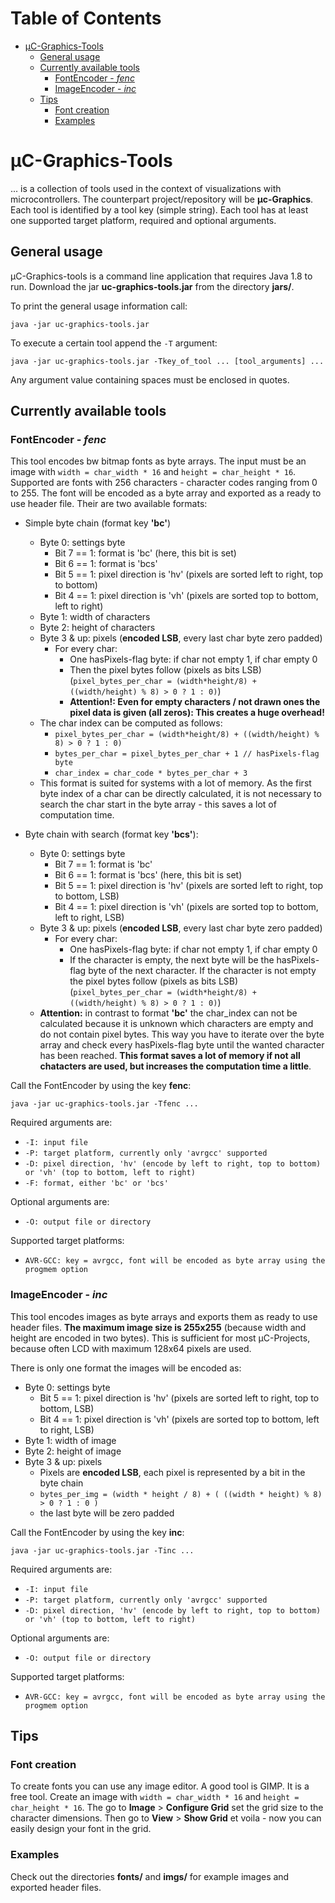 # Table of Contents 
   * [µC-Graphics-Tools](#µc-graphics-tools)
      * [General usage](#general-usage)
      * [Currently available tools](#currently-available-tools)
         * [FontEncoder - <em>fenc</em>](#fontencoder---fenc)
         * [ImageEncoder - <em>inc</em>](#imageencoder---inc)
      * [Tips](#tips)
         * [Font creation](#font-creation)
         * [Examples](#examples)

# µC-Graphics-Tools

... is a collection of tools used in the context
of visualizations with microcontrollers. The counterpart
project/repository will be __µc-Graphics__. Each tool is
identified by a tool key (simple string). Each tool has
at least one supported target platform, required and
optional arguments.

## General usage

µC-Graphics-tools is a command line application that
requires Java 1.8 to run. Download the jar
__uc-graphics-tools.jar__ from the directory __jars/__.

To print the general usage information call:

``java -jar uc-graphics-tools.jar``

To execute a certain tool append the ``-T`` argument:

``java -jar uc-graphics-tools.jar -Tkey_of_tool ... [tool_arguments] ...``

Any argument value containing spaces must be enclosed in quotes.



## Currently available tools

### FontEncoder - *fenc*

This tool encodes bw bitmap fonts as byte arrays. The input must
be an image with ``width = char_width * 16`` and
``height = char_height * 16``. Supported are fonts with 256
characters - character codes ranging from 0 to 255. The font will
be encoded as a byte array and exported as a ready to use
header file. Their are two available formats:

- Simple byte chain (format key __'bc'__)
    - Byte 0: settings byte
        - Bit 7 == 1: format is 'bc' (here, this bit is set)
        - Bit 6 == 1: format is 'bcs'
        - Bit 5 == 1: pixel direction is 'hv' (pixels are sorted left to right, top to bottom)
        - Bit 4 == 1: pixel direction is 'vh' (pixels are sorted top to bottom, left to right)
    - Byte 1: width of characters
    - Byte 2: height of characters
    - Byte 3 & up: pixels (__encoded LSB__, every last char byte zero padded)
        - For every char:
            - One hasPixels-flag byte: if char not empty 1, if char empty 0
            - Then the pixel bytes follow (pixels as bits LSB) (``pixel_bytes_per_char = (width*height/8) + ((width/height) % 8) > 0 ? 1 : 0)``)
            - __Attention!: Even for empty characters / not drawn ones the pixel
            data is given (all zeros): This creates a huge overhead!__
    - The char index can be computed as follows:
        - ``pixel_bytes_per_char = (width*height/8) + ((width/height) % 8) > 0 ? 1 : 0)``
        - ``bytes_per_char = pixel_bytes_per_char + 1 // hasPixels-flag byte``
        - ``char_index = char_code * bytes_per_char + 3``
    - This format is suited for systems with a lot of memory. As
    the first byte index of a char can be directly calculated, it is
    not necessary to search the char start in the byte array - this
    saves a lot of computation time.
            

- Byte chain with search (format key __'bcs'__):
    - Byte 0: settings byte
        - Bit 7 == 1: format is 'bc' 
        - Bit 6 == 1: format is 'bcs' (here, this bit is set)
        - Bit 5 == 1: pixel direction is 'hv' (pixels are sorted left to right, top to bottom, LSB)
        - Bit 4 == 1: pixel direction is 'vh' (pixels are sorted top to bottom, left to right, LSB)
    - Byte 3 & up: pixels (__encoded LSB__,  every last char byte zero padded)
        - For every char:
            - One hasPixels-flag byte: if char not empty 1, if char empty 0
            - If the character is empty, the next byte will be the hasPixels-flag
            byte of the next character. If the character is not empty
            the pixel bytes follow (pixels as bits LSB) (``pixel_bytes_per_char = (width*height/8) + ((width/height) % 8) > 0 ? 1 : 0)``)
    - __Attention:__ in contrast to format __'bc'__ the char_index
    can not be calculated because it is unknown which characters are empty
    and do not contain pixel bytes. This way you have to iterate over
    the byte array and check every hasPixels-flag byte until the wanted
    character has been reached. __This format saves a lot of memory if not all
    chatacters are used, but increases the computation time a little__.
         

Call the FontEncoder by using the key __fenc__:

``java -jar uc-graphics-tools.jar -Tfenc ...``

Required arguments are:
- ``-I: input file``
- ``-P: target platform, currently only 'avrgcc' supported``
- ``-D: pixel direction, 'hv' (encode by left to right, top to bottom) or 'vh' (top to bottom, left to right)``
- ``-F: format, either 'bc' or 'bcs'``

Optional arguments are:
- ``-O: output file or directory``

Supported target platforms:
- ``AVR-GCC: key = avrgcc, font will be encoded as byte array using the progmem option``

### ImageEncoder - *inc*

This tool encodes images as byte arrays and exports them as
ready to use header files. __The maximum image size
is 255x255__ (because width and height are encoded in two bytes).
This is sufficient for most µC-Projects, because often LCD with maximum 128x64 pixels are used.

There is only one format the images will be encoded as:

- Byte 0: settings byte
    - Bit 5 == 1: pixel direction is 'hv' (pixels are sorted left to right, top to bottom, LSB)
    - Bit 4 == 1: pixel direction is 'vh' (pixels are sorted top to bottom, left to right, LSB)
- Byte 1: width of image
- Byte 2: height of image
- Byte 3 & up: pixels
    - Pixels are __encoded LSB__, each pixel is represented by a bit in the byte chain
    - ``bytes_per_img = (width * height / 8) + ( ((width * height) % 8) > 0 ? 1 : 0 )``
    - the last byte will be zero padded
 
Call the FontEncoder by using the key __inc__:

``java -jar uc-graphics-tools.jar -Tinc ...``

Required arguments are:
- ``-I: input file``
- ``-P: target platform, currently only 'avrgcc' supported``
- ``-D: pixel direction, 'hv' (encode by left to right, top to bottom) or 'vh' (top to bottom, left to right)``

Optional arguments are:
- ``-O: output file or directory``

Supported target platforms:
- ``AVR-GCC: key = avrgcc, font will be encoded as byte array using the progmem option``

## Tips

### Font creation

To create fonts you can use any image editor. A good tool is GIMP.
It is a free tool. Create an image with ``width = char_width * 16`` and
``height = char_height * 16``. The go to __Image__ > __Configure Grid__
set the grid size to the character dimensions. Then go to __View__ >
__Show Grid__ et voila - now you can easily design your font in the grid.

### Examples

Check out the directories __fonts/__ and __imgs/__ for example images and
exported header files.